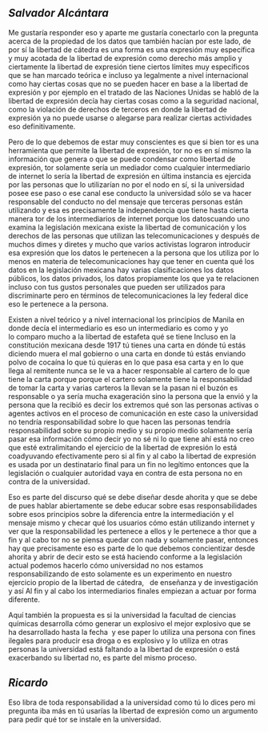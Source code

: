 
## _Salvador Alcántara_ ##
Me gustaría responder eso y aparte me gustaría conectarlo con la pregunta acerca de la propiedad de los datos que también hacían por este lado, de por sí la libertad de cátedra es una forma es una expresión muy específica y muy acotada de la libertad de expresión como derecho más amplio y ciertamente la libertad de expresión tiene ciertos límites muy específicos que se han marcado teórica e incluso ya legalmente a nivel internacional como hay ciertas cosas que no se pueden hacer en base a la libertad de expresión y por ejemplo en el tratado de las Naciones Unidas se habló de la libertad de expresión decía hay ciertas cosas como a la seguridad nacional, como la violación de derechos de terceros en donde la libertad de expresión ya no puede usarse o alegarse para realizar ciertas actividades eso definitivamente. 

Pero de lo que debemos de estar muy conscientes es que si bien tor es una herramienta que permite la libertad de expresión, tor no es en sí mismo la información que genera o que se puede condensar como libertad de expresión, tor solamente sería un mediador como cualquier intermediario de internet lo sería la libertad de expresión en última instancia es ejercida por las personas que lo utilizarían no por el nodo en sí, si la universidad posee ese paso o ese canal ese conducto la universidad sólo se va hacer responsable del conducto no del mensaje que terceras personas están utilizando y esa es precisamente la independencia que tiene hasta cierta manera tor de los intermediarios de internet porque los datoscuando uno examina la legislación mexicana existe la libertad de comunicación y los derechos de las personas que utilizan las telecomunicaciones y después de muchos dimes y diretes y mucho que varios activistas lograron introducir esa expresión que los datos le pertenecen a la persona que los utiliza por lo menos en materia de telecomunicaciones hay que tener en cuenta qué los datos en la legislación mexicana hay varias clasificaciones los datos públicos, los datos privados, los datos propiamente los que ya te relacionen incluso con tus gustos personales que pueden ser utilizados para discriminarte pero en términos de telecomunicaciones la ley federal dice eso le pertenece a la persona. 

Existen a nivel teórico y a nivel internacional los principios de Manila en donde decía el intermediario es eso un intermediario es como y yo lo comparo mucho a la libertad de estafeta qué se tiene Incluso en la constitución mexicana desde 1917 tú tienes una carta en dónde tú estás diciendo muera el mal gobierno o una carta en donde tú estás enviando polvo de cocaína lo que tú quieras en lo que pasa esa carta y en lo que llega al remitente nunca se le va a hacer responsable al cartero de lo que tiene la carta porque porque el cartero solamente tiene la responsabilidad de tomar la carta y varias carteros la llevan se la pasan ni el buzón es responsable o ya sería mucha exageración sino la persona que la envió y la persona que la recibió es decir los extremos qué son las personas activas o agentes activos en el proceso de comunicación en este caso la universidad no tendría responsabilidad sobre lo que hacen las personas tendría responsabilidad sobre su propio medio y su propio medio solamente sería pasar esa información cómo decir yo no sé ni lo que tiene ahí está no creo que esté extralimitando el ejercicio de la libertad de expresión lo está coadyuvando efectivamente pero si al fin y al cabo la libertad de expresión es usada por un destinatario final para un fin no legítimo entonces que la legislación o cualquier autoridad vaya en contra de esta persona no en contra de la universidad.

Eso es parte del discurso qué se debe diseñar desde ahorita y que se debe de pues hablar abiertamente se debe educar sobre esas responsabilidades sobre esos principios sobre la diferencia entre la intermediación y el mensaje mismo y checar qué los usuarios cómo están utilizando internet y ver que la responsabilidad les pertenece a ellos y le pertenece a thor que a fin y al cabo tor no se piensa quedar con nada y solamente pasar, entonces hay que precisamente eso es parte de lo que debemos concientizar desde ahorita y abrir de decir esto se está haciendo conforme a la legislación actual podemos hacerlo cómo universidad no nos estamos responsabilizando de esto solamente es un experimento en nuestro ejercicio propio de la libertad de cátedra,   de enseñanza y de investigación y así Al fin y al cabo los intermediarios finales empiezan a actuar por forma diferente. 

Aquí también la propuesta es si la universidad la facultad de ciencias químicas desarrolla cómo generar un explosivo el mejor explosivo que se ha desarrollado hasta la fecha  y ese paper lo utiliza una persona con fines ilegales para producir esa droga o es explosivo y lo utiliza en otras personas la universidad está faltando a la libertad de expresión o está exacerbando su libertad no, es parte del mismo proceso. 
## _Ricardo_ ## 
Eso libra de toda responsabilidad a la universidad como tú lo dices pero mi pregunta iba más en tú usarías la libertad de expresión como un argumento para pedir qué tor se instale en la universidad.